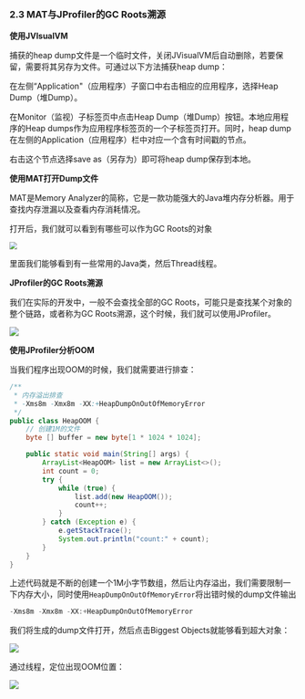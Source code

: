 ### 2.3 MAT与JProfiler的GC Roots溯源

**使用JVIsualVM**

捕获的heap dump文件是一个临时文件，关闭JVisualVM后自动删除，若要保留，需要将其另存为文件。可通过以下方法捕获heap dump：

在左侧“Application"（应用程序）子窗口中右击相应的应用程序，选择Heap Dump（堆Dump）。

在Monitor（监视）子标签页中点击Heap Dump（堆Dump）按钮。本地应用程序的Heap dumps作为应用程序标签页的一个子标签页打开。同时，heap dump在左侧的Application（应用程序）栏中对应一个含有时间戳的节点。

右击这个节点选择save as（另存为）即可将heap dump保存到本地。

**使用MAT打开Dump文件**

MAT是Memory Analyzer的简称，它是一款功能强大的Java堆内存分析器。用于查找内存泄漏以及查看内存消耗情况。

打开后，我们就可以看到有哪些可以作为GC Roots的对象

<img src="https://img-blog.csdnimg.cn/20201014215008110.png" style="zoom:80%;" />

里面我们能够看到有一些常用的Java类，然后Thread线程。

**JProfiler的GC Roots溯源**

我们在实际的开发中，一般不会查找全部的GC Roots，可能只是查找某个对象的整个链路，或者称为GC Roots溯源，这个时候，我们就可以使用JProfiler。

![](https://img-blog.csdnimg.cn/20201014215633742.png)

**使用JProfiler分析OOM**

当我们程序出现OOM的时候，我们就需要进行排查：

```java
/**
 * 内存溢出排查
 * -Xms8m -Xmx8m -XX:+HeapDumpOnOutOfMemoryError
 */
public class HeapOOM {
    // 创建1M的文件
    byte [] buffer = new byte[1 * 1024 * 1024];

    public static void main(String[] args) {
        ArrayList<HeapOOM> list = new ArrayList<>();
        int count = 0;
        try {
            while (true) {
                list.add(new HeapOOM());
                count++;
            }
        } catch (Exception e) {
            e.getStackTrace();
            System.out.println("count:" + count);
        }
    }
}
```

上述代码就是不断的创建一个1M小字节数组，然后让内存溢出，我们需要限制一下内存大小，同时使用`HeapDumpOnOutOfMemoryError`将出错时候的dump文件输出

```java
-Xms8m -Xmx8m -XX:+HeapDumpOnOutOfMemoryError
```

我们将生成的dump文件打开，然后点击Biggest Objects就能够看到超大对象：

![](https://img-blog.csdnimg.cn/20201014220134709.png)

通过线程，定位出现OOM位置：

![](https://img-blog.csdnimg.cn/20201014220408673.png)
